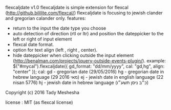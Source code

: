 flexcaljdate 
v1.0
flexcaljdate is simple extension for flexcal (http://github.bililite.com/flexcal/)
flexcaljdate is focusing to jewish clander and gregorian calander only.
features:
  - return to the input the date type you choose
  - auto detection of direction (rtl or ltr) and position the dateppicker to the left or right of input element
  - flexcal date format.
  - option for text align (left , right , center).
  - hide dateppicker when clicking outside the input element (http://benalman.com/projects/jquery-outside-events-plugin/).
example:
	$("#mycal").flexcaljdate({
		gd_format: "dd/mm/yyyy",
		cal:		"gd,hg",
		align: "center"
	});
cal:
  gd - gregorian date (29/05/2016)
  hg - gregorian date in hebrew language (29 מאי 2016)
  ej - jewish date in english language (22 nisan 5776)
  hj - jewish date in hebrew language (כ״ב ניסן תשע״ו)

Copyright (c) 2016 Tady Meshesha

license : MIT  (as flexcal license)
